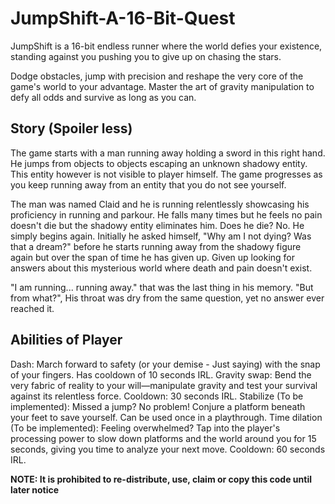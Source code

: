 # JumpShift-A-16-Bit-Quest 

JumpShift is a 16-bit endless runner where the world defies your existence, standing against you pushing you to give up on chasing the stars.

Dodge obstacles, jump with precision and reshape the very core of the game's world to your advantage. Master the art of gravity manipulation to defy all odds and survive as long as you can.

## Story (Spoiler less)

The game starts with a man running away holding a sword in this right hand. He jumps from objects to objects escaping an unknown shadowy entity. This entity however is not visible to player himself. The game progresses as you keep running away from an entity that you do not see yourself.

The man was named Claid and he is running relentlessly showcasing his proficiency in running and parkour. He falls many times but he feels no pain doesn't die but the shadowy entity eliminates him. Does he die? No. He simply begins again. Initially he asked himself, "Why am I not dying? Was that a dream?" before he starts running away from the shadowy figure again but over the span of time he has given up. Given up looking for answers about this mysterious world where death and pain doesn't exist.

"I am running... running away." that was the last thing in his memory. "But from what?", His throat was dry from the same question, yet no answer ever reached it.

## Abilities of Player

Dash: March forward to safety (or your demise - Just saying) with the snap of your fingers. Has cooldown of 10 seconds IRL.
Gravity swap: Bend the very fabric of reality to your will—manipulate gravity and test your survival against its relentless force. Cooldown: 30 seconds IRL.
Stabilize (To be implemented): Missed a jump? No problem! Conjure a platform beneath your feet to save yourself. Can be used once in a playthrough.
Time dilation (To be implemented): Feeling overwhelmed? Tap into the player's processing power to slow down platforms and the world around you for 15 seconds, giving you time to analyze your next move. Cooldown: 60 seconds IRL.

**NOTE: It is prohibited to re-distribute, use, claim or copy this code until later notice**